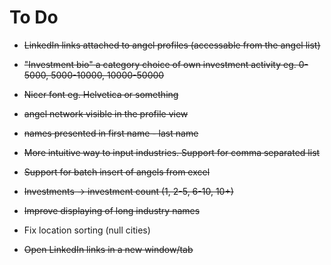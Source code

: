# To Do
* ~~LinkedIn links attached to angel profiles (accessable from the angel list)~~
* ~~"Investment bio" a category choice of own investment activity eg. 0-5000, 5000-10000, 10000-50000~~
* ~~Nicer font eg. Helvetica or something~~
* ~~angel network visible in the profile view~~ 
* ~~names presented in first name - last name~~
* ~~More intuitive way to input industries. Support for comma separated list~~
* ~~Support for batch insert of angels from excel~~
* ~~Investments -> investment count (1, 2-5, 6-10, 10+)~~

* ~~Improve displaying of long industry names~~
* Fix location sorting (null cities)
* ~~Open LinkedIn links in a new window/tab~~ 